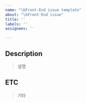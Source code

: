 ```yaml
---
name: "\bFront-End issue template"
about: "\bFront-End issue"
title: ''
labels: ''
assignees: ''

---
```


## Description
> 설명

## ETC
> 기타
